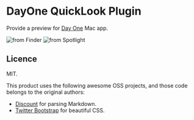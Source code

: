 DayOne QuickLook Plugin
=======================

Provide a preview for [Day One](http://dayoneapp.com/) Mac app.

![from Finder](https://raw.github.com/mootoh/DayOneQuickLookPlugin/master/doc/fromFinder.png)
![from Spotlight](https://raw.github.com/mootoh/DayOneQuickLookPlugin/master/doc/fromSpotlight.png)

Licence
-------

MIT.

This product uses the following awesome OSS projects, and those code belongs to the original authors:

- [Discount](http://www.pell.portland.or.us/~orc/Code/discount/) for parsing Markdown.
- [Twitter Bootstrap](http://twitter.github.com/bootstrap/) for beautiful CSS.
